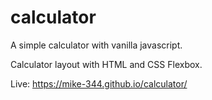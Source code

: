 # calculator
A simple calculator with vanilla javascript. 

Calculator layout with HTML and CSS Flexbox.

Live: https://mike-344.github.io/calculator/
